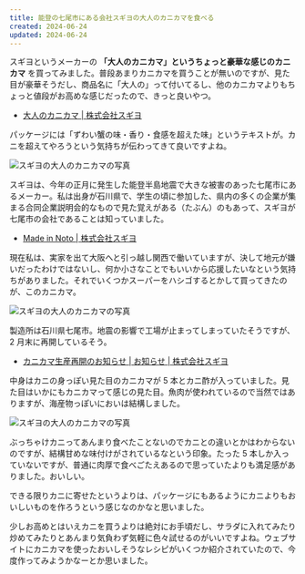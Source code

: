 ```yaml
---
title: 能登の七尾市にある会社スギヨの大人のカニカマを食べる
created: 2024-06-24
updated: 2024-06-24
---
```


スギヨというメーカーの **「大人のカニカマ」というちょっと豪華な感じのカニカマ** を買ってみました。普段あまりカニカマを買うことが無いのですが、見た目が豪華そうだし、商品名に「大人の」って付いてるし、他のカニカマよりもちょっと値段がお高めな感じだったので、きっと良いやつ。

- [大人のカニカマ | 株式会社スギヨ](https://www.sugiyo.co.jp/brand/otokani.php)

パッケージには「ずわい蟹の味・香り・食感を超えた味」というテキストが。カニを超えてやろうという気持ちが伝わってきて良いですよね。

![スギヨの大人のカニカマの写真](b3cf9b36-99ae-42e3-05c0-71dd3b58e900)

スギヨは、今年の正月に発生した能登半島地震で大きな被害のあった七尾市にあるメーカー。私は出身が石川県で、学生の頃に参加した、県内の多くの企業が集まる合同企業説明会的なもので見た覚えがある（たぶん）のもあって、スギヨが七尾市の会社であることは知っていました。

- [Made in Noto | 株式会社スギヨ](https://www.sugiyo.co.jp/special/madeinnoto.php)

現在私は、実家を出て大阪へと引っ越し関西で働いていますが、決して地元が嫌いだったわけではないし、何か小さなことでもいいから応援したいなという気持ちがありました。それでいくつかスーパーをハシゴするとかして買ってきたのが、このカニカマ。

![スギヨの大人のカニカマの写真](ad25258a-a786-411e-7ddb-f5ea5fed5d00)

製造所は石川県七尾市。地震の影響で工場が止まってしまっていたそうですが、2 月末に再開しているそう。

- [カニカマ生産再開のお知らせ | お知らせ | 株式会社スギヨ](https://www.sugiyo.co.jp/news/39647/)

中身はカニの身っぽい見た目のカニカマが 5 本とカニ酢が入っていました。見た目はいかにもカニカマって感じの見た目。魚肉が使われているので当然ではありますが、海産物っぽいにおいは結構しました。

![スギヨの大人のカニカマの写真](171196d7-12a8-4ec4-1089-d2a57788e100)

ぶっちゃけカニってあんまり食べたことないのでカニとの違いとかはわからないのですが、結構甘めな味付けがされているなという印象。たった 5 本しか入っていないですが、普通に肉厚で食べごたえあるので思っていたよりも満足感がありました。おいしい。

できる限りカニに寄せたというよりは、パッケージにもあるようにカニよりもおいしいものを作ろうという感じなのかなと思いました。

少しお高めとはいえカニを買うよりは絶対にお手頃だし、サラダに入れてみたり炒めてみたりとあんまり気負わず気軽に色々試せるのがいいですよね。ウェブサイトにカニカマを使ったおいしそうなレシピがいくつか紹介されていたので、今度作ってみようかなーとか思いました。
